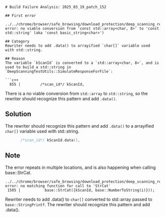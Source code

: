 ```
# Build Failure Analysis: 2025_03_19_patch_152

## First error

../../chrome/browser/safe_browsing/download_protection/deep_scanning_request_unittest.cc:855:21: error: no viable conversion from 'const std::array<char, 8>' to 'const std::string' (aka 'const basic_string<char>')

## Category
Rewriter needs to add .data() to arrayified `char[]` variable used with std::string.

## Reason
The variable `kScanId` is converted to a `std::array<char, 8>`, and is used to build a std::string in `DeepScanningTestUtils::SimulateResponseForFile`:

```c++
  855 |         /*scan_id*/ kScanId,
```

There is a no viable conversion from `std::array` to `std::string`, so the rewriter should recognize this pattern and add `.data()`.

## Solution
The rewriter should recognize this pattern and add `.data()` to a arrayified `char[]` variable used with std::string.

```c++
       /*scan_id*/ kScanId.data(),
```

## Note
The error repeats in multiple locations, and is also happening when calling base::StrCat.
```
../../chrome/browser/safe_browsing/download_protection/deep_scanning_request_unittest.cc:1505:11: error: no matching function for call to 'StrCat'
 1505 |           base::StrCat({kScanId, base::NumberToString(i)}));
```
Rewriter needs to add .data() to `char[]` converted to std::array passed to `base::StringPrintf`.
The rewriter should recognize this pattern and add .data().